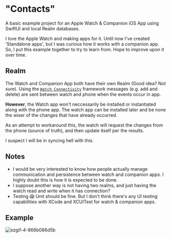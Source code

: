 # "Contacts"

A basic example project for an Apple Watch & Companion iOS App using SwiftUI and local Realm databases.

I love the Apple Watch and making apps for it. Until now I've created 'Standalone apps', but I was curious how it works with a companion app. So, I put this example together to try to learn from. Hope to improve upon it over time.

## Realm

The Watch and Companion App both have their own Realm (Good idea? Not sure). Using the [`Watch Connectivity`](https://developer.apple.com/documentation/watchconnectivity) framework messages (e.g. add and delete) are sent between watch and phone when the events occur in app.

**However**, the Watch app won't neccessarily be installed or instantiated along with the phone app. The watch app can be installed later and be none the wiser of the changes that have already occurred.

As an attempt to workaround this, the watch will request the changes from the phone (source of truth), and then update itself per the results.

I suspect I will be in syncing hell with this.

## Notes

- I would be very interested to know how people actually manage communication and persistence between watch and companion apps. I highly doubt this is how it is expected to be done.
- I suppose another way is not having two realms, and just having the watch read and write when it has connection?
- Testing 😱 Unit should be fine. But I don't think there's any UI testing capabilities with XCode and XCUITest for watch & companion apps.

## Example

![ezgif-4-866b086d5b](https://user-images.githubusercontent.com/59699224/211192249-dd077cbe-567d-4d3e-91f6-396cdbb3a38b.gif)
